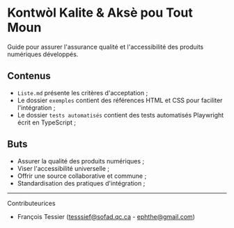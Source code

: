 # Kontwòl Kalite & Aksè pou Tout Moun
Guide pour assurer l'assurance qualité et l'accessibilité des produits numériques développés.

## Contenus
- `Liste.md` présente les critères d'acceptation ;
- Le dossier `exemples` contient des références HTML et CSS pour faciliter l'intégration ; 
- Le dossier `tests automatisés` contient des tests automatisés Playwright écrit en TypeScript ;

## Buts
- Assurer la qualité des produits numériques ;
- Viser l'accessibilité universelle ;
- Offrir une source collaborative et commune ;
- Standardisation des pratiques d'intégration ;

---
Contributeurices
- François Tessier (tesssief@sofad.qc.ca - ephthe@gmail.com)
